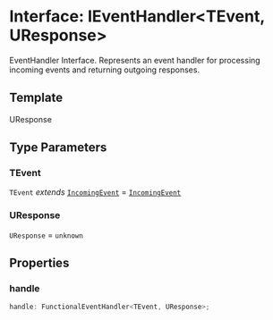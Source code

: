 # Interface: IEventHandler\<TEvent, UResponse\>

EventHandler Interface.
Represents an event handler for processing incoming events and returning outgoing responses.

## Template

UResponse

## Type Parameters

### TEvent

`TEvent` *extends* [`IncomingEvent`](../../events/IncomingEvent/classes/IncomingEvent.md) = [`IncomingEvent`](../../events/IncomingEvent/classes/IncomingEvent.md)

### UResponse

`UResponse` = `unknown`

## Properties

### handle

```ts
handle: FunctionalEventHandler<TEvent, UResponse>;
```
